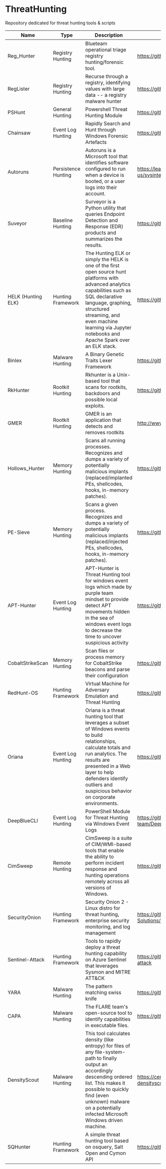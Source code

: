 # ThreatHunting
Repository dedicated for threat hunting tools &amp; scripts

| Name               | Type                | Description                                                                                                                                                                                                                                                                  | Link                                                              |
|--------------------|---------------------|------------------------------------------------------------------------------------------------------------------------------------------------------------------------------------------------------------------------------------------------------------------------------|-------------------------------------------------------------------|
| Reg_Hunter         | Registry Hunting    | Blueteam operational triage registry hunting/forensic tool.                                                                                                                                                                                                                  | https://github.com/theflakes/reg_hunter                           |
| RegLister          | Registry Hunting    | Recurse through a registry, identifying values with large data -- a registry malware hunter                                                                                                                                                                                  | https://github.com/dnlongen/RegLister                             |
| PSHunt             | General Hunting     | Powershell Threat Hunting Module                                                                                                                                                                                                                                             | https://github.com/Infocyte/PSHunt                                |
| Chainsaw           | Event Log Hunting   | Rapidly Search and Hunt through Windows Forensic Artefacts                                                                                                                                                                                                                   | https://github.com/WithSecureLabs/chainsaw                        |
| Autoruns           | Persistence Hunting | Autoruns is a Microsoft tool that identifies software configured to run when a device is booted, or a user logs into their account.                                                                                                                                          | https://learn.microsoft.com/en-us/sysinternals/downloads/autoruns |
| Suveyor            | Baseline Hunting    | Surveyor is a Python utility that queries Endpoint Detection and Response (EDR) products and summarizes the results.                                                                                                                                                         | https://github.com/redcanaryco/surveyor                           |
| HELK (Hunting ELK) | Hunting Framework   | The Hunting ELK or simply the HELK is one of the first open source hunt platforms with advanced analytics capabilities such as SQL declarative language, graphing, structured streaming, and even machine learning via Jupyter notebooks and Apache Spark over an ELK stack. | https://github.com/Cyb3rWard0g/HELK                               |
| Binlex             | Malware Hunting     | A Binary Genetic Traits Lexer Framework                                                                                                                                                                                                                                      | https://github.com/c3rb3ru5d3d53c/binlex                          |
| RkHunter           | Rootkit Hunting     | Rkhunter is a Unix-based tool that scans for rootkits, backdoors and possible local exploits.                                                                                                                                                                                | https://github.com/installation/rkhunter                          |
| GMER               | Rootkit Hunting     | GMER is an application that detects and removes rootkits                                                                                                                                                                                                                     | http://www.gmer.net/?m=0                                          |
| Hollows_Hunter     | Memory Hunting      | Scans all running processes. Recognizes and dumps a variety of potentially malicious implants (replaced/implanted PEs, shellcodes, hooks, in-memory patches).                                                                                                                | https://github.com/hasherezade/hollows_hunter                     |
| PE-Sieve           | Memory Hunting      | Scans a given process. Recognizes and dumps a variety of potentially malicious implants (replaced/injected PEs, shellcodes, hooks, in-memory patches).                                                                                                                       | https://github.com/hasherezade/pe-sieve                           |
| APT-Hunter         | Event Log Hunting   | APT-Hunter is Threat Hunting tool for windows event logs which made by purple team mindset to provide detect APT movements hidden in the sea of windows event logs to decrease the time to uncover suspicious activity                                                       | https://github.com/ahmedkhlief/APT-Hunter                         |
| CobaltStrikeScan   | Memory Hunting      | Scan files or process memory for CobaltStrike beacons and parse their configuration                                                                                                                                                                                          | https://github.com/Apr4h/CobaltStrikeScan                         |
| RedHunt-OS         | Hunting Framework   | Virtual Machine for Adversary Emulation and Threat Hunting                                                                                                                                                                                                                   | https://github.com/redhuntlabs/RedHunt-OS                         |
| Oriana             | Event Log Hunting   | Oriana is a threat hunting tool that leverages a subset of Windows events to build relationships, calculate totals and run analytics. The results are presented in a Web layer to help defenders identify outliers and suspicious behavior on corporate environments.        | https://github.com/mvelazc0/Oriana                                |
| DeepBlueCLI        | Event Log Hunting   | PowerShell Module for Threat Hunting via Windows Event Logs                                                                                                                                                                                                                  | https://github.com/sans-blue-team/DeepBlueCLI                     |
| CimSweep           | Remote Hunting      | CimSweep is a suite of CIM/WMI-based tools that enable the ability to perform incident response and hunting operations remotely across all versions of Windows.                                                                                                              | https://github.com/mattifestation/CimSweep                        |
| SecurityOnion      | Hunting Framework   | Security Onion 2 - Linux distro for threat hunting, enterprise security monitoring, and log management                                                                                                                                                                       | https://github.com/Security-Onion-Solutions/securityonion/        |
| Sentinel-Attack    | Hunting Framework   | Tools to rapidly deploy a threat hunting capability on Azure Sentinel that leverages Sysmon and MITRE ATT&CK                                                                                                                                                                 | https://github.com/BlueTeamLabs/sentinel-attack                   |
| YARA               | Malware Hunting     | The pattern matching swiss knife                                                                                                                                                                                                                                             | https://github.com/virustotal/yara                                |
| CAPA               | Malware Hunting     | The FLARE team's open-source tool to identify capabilities in executable files.                                                                                                                                                                                              | https://github.com/mandiant/capa                                  |
| DensityScout       | Malware Hunting     | This tool calculates density (like entropy) for files of any file-system-path to finally output an accordingly descending ordered list. This makes it possible to quickly find (even unknown) malware on a potentially infected Microsoft Windows driven machine.            | https://cert.at/en/downloads/software/software-densityscout       |
| SQHunter           | Hunting Framework   | A simple threat hunting tool based on osquery, Salt Open and Cymon API                                                                                                                                                                                                       | https://github.com/0x4D31/sqhunter                                |
